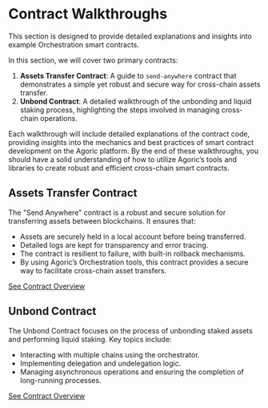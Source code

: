

Contract Walkthroughs [​](#contract-walkthroughs)
=================================================

This section is designed to provide detailed explanations and insights into example Orchestration smart contracts.

In this section, we will cover two primary contracts:

1. **Assets Transfer Contract**: A guide to `send-anywhere` contract that demonstrates a simple yet robust and secure way for cross-chain assets transfer.
2. **Unbond Contract**: A detailed walkthrough of the unbonding and liquid staking process, highlighting the steps involved in managing cross-chain operations.

Each walkthrough will include detailed explanations of the contract code, providing insights into the mechanics and best practices of smart contract development on the Agoric platform. By the end of these walkthroughs, you should have a solid understanding of how to utilize Agoric’s tools and libraries to create robust and efficient cross-chain smart contracts.

Assets Transfer Contract [​](#assets-transfer-contract)
-------------------------------------------------------

The "Send Anywhere" contract is a robust and secure solution for transferring assets between blockchains. It ensures that:

* Assets are securely held in a local account before being transferred.
* Detailed logs are kept for transparency and error tracing.
* The contract is resilient to failure, with built-in rollback mechanisms.
* By using Agoric’s Orchestration tools, this contract provides a secure way to facilitate cross-chain asset transfers.

[See Contract Overview](/guides/orchestration/contract-walkthroughs/send-anywhere.html)

Unbond Contract [​](#unbond-contract)
-------------------------------------

The Unbond Contract focuses on the process of unbonding staked assets and performing liquid staking. Key topics include:

* Interacting with multiple chains using the orchestrator.
* Implementing delegation and undelegation logic.
* Managing asynchronous operations and ensuring the completion of long-running processes.

[See Contract Overview](/guides/orchestration/contract-walkthroughs/cross-chain-unbond.html)

